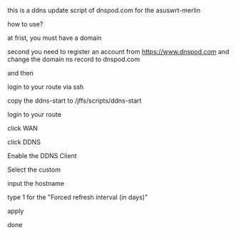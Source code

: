 this is a ddns update script of dnspod.com for the asuswrt-merlin

how to use?

at frist, you must have a domain

second you need to register an account from https://www.dnspod.com and change the domain ns record to dnspod.com

and then

login to your route via ssh

copy the ddns-start to /jffs/scripts/ddns-start

login to your route

click WAN

click DDNS

Enable the DDNS Client

Select the custom

input the hostname

type 1 for the "Forced refresh interval (in days)"

apply

done
